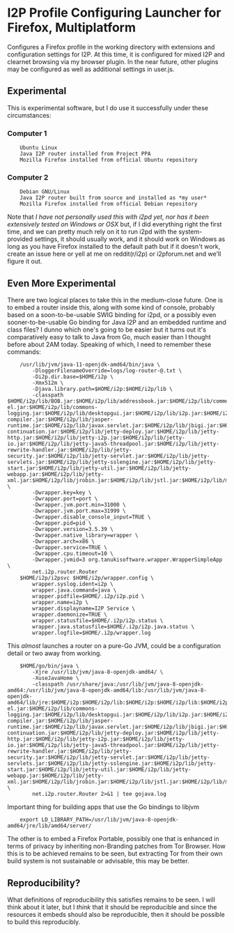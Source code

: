 I2P Profile Configuring Launcher for Firefox, Multiplatform
===========================================================

Configures a Firefox profile in the working directory with extensions and 
configuration settings for I2P. At this time, it is configured for mixed I2P
and clearnet browsing via my browser plugin. In the near future, other plugins
may be configured as well as additional settings in user.js.

Experimental
------------

This is experimental software, but I do use it successfully under these
circumstances:

### Computer 1

        Ubuntu Linux
        Java I2P router installed from Project PPA
        Mozilla Firefox installed from official Ubuntu repository

### Computer 2

        Debian GNU/Linux
        Java I2P router built from source and installed as *my user*
        Mozilla Firefox installed from official Debian repository

Note that *I have not personally used this with i2pd yet, nor has it been*
*extensively tested on Windows or OSX* but, if I did everything right the first
time, and we can pretty much rely on it to run i2pd with the system-provided
settings, it should usually work, and it should work on Windows as long as you
have Firefox installed to the default path but if it doesn't work, create an
issue here or yell at me on reddit(r/i2p) or i2pforum.net and we'll figure it
out.

Even More Experimental
----------------------

There are two logical places to take this in the medium-close future. One is to
embed a router inside this, along with some kind of console, probably based on a
soon-to-be-usable SWIG binding for i2pd, or a possibly even sooner-to-be-usable
Go binding for Java I2P and an embedded runtime and class files? I dunno which
one's going to be easier but it turns out it's comparatively easy to talk to
Java from Go, much easier than I thought before about 2AM today. Speaking of
which, I need to remember these commands:

        /usr/lib/jvm/java-11-openjdk-amd64/bin/java \
            -DloggerFilenameOverride=logs/log-router-@.txt \
            -Di2p.dir.base=$HOME/i2p \
            -Xmx512m \
            -Djava.library.path=$HOME/i2p:$HOME/i2p/lib \
            -classpath $HOME/i2p/lib/BOB.jar:$HOME/i2p/lib/addressbook.jar:$HOME/i2p/lib/commons-el.jar:$HOME/i2p/lib/commons-logging.jar:$HOME/i2p/lib/desktopgui.jar:$HOME/i2p/lib/i2p.jar:$HOME/i2p/lib/i2psnark.jar:$HOME/i2p/lib/i2ptunnel.jar:$HOME/i2p/lib/jasper-compiler.jar:$HOME/i2p/lib/jasper-runtime.jar:$HOME/i2p/lib/javax.servlet.jar:$HOME/i2p/lib/jbigi.jar:$HOME/i2p/lib/jetty-continuation.jar:$HOME/i2p/lib/jetty-deploy.jar:$HOME/i2p/lib/jetty-http.jar:$HOME/i2p/lib/jetty-i2p.jar:$HOME/i2p/lib/jetty-io.jar:$HOME/i2p/lib/jetty-java5-threadpool.jar:$HOME/i2p/lib/jetty-rewrite-handler.jar:$HOME/i2p/lib/jetty-security.jar:$HOME/i2p/lib/jetty-servlet.jar:$HOME/i2p/lib/jetty-servlets.jar:$HOME/i2p/lib/jetty-sslengine.jar:$HOME/i2p/lib/jetty-start.jar:$HOME/i2p/lib/jetty-util.jar:$HOME/i2p/lib/jetty-webapp.jar:$HOME/i2p/lib/jetty-xml.jar:$HOME/i2p/lib/jrobin.jar:$HOME/i2p/lib/jstl.jar:$HOME/i2p/lib/mstreaming.jar:$HOME/i2p/lib/org.mortbay.jetty.jar:$HOME/i2p/lib/org.mortbay.jmx.jar:$HOME/i2p/lib/router.jar:$HOME/i2p/lib/routerconsole.jar:$HOME/i2p/lib/sam.jar:$HOME/i2p/lib/standard.jar:$HOME/i2p/lib/streaming.jar:$HOME/i2p/lib/systray.jar:$HOME/i2p/lib/wrapper.jar \
            -Dwrapper.key=key \
            -Dwrapper.port=port \
            -Dwrapper.jvm.port.min=31000 \
            -Dwrapper.jvm.port.max=31999 \
            -Dwrapper.disable_console_input=TRUE \
            -Dwrapper.pid=pid \
            -Dwrapper.version=3.5.39 \
            -Dwrapper.native_library=wrapper \
            -Dwrapper.arch=x86 \
            -Dwrapper.service=TRUE \
            -Dwrapper.cpu.timeout=10 \
            -Dwrapper.jvmid=3 org.tanukisoftware.wrapper.WrapperSimpleApp \
            net.i2p.router.Router
        $HOME/i2p/i2psvc $HOME/i2p/wrapper.config \
            wrapper.syslog.ident=i2p \
            wrapper.java.command=java \
            wrapper.pidfile=$HOME/.i2p/i2p.pid \
            wrapper.name=i2p \
            wrapper.displayname=I2P Service \
            wrapper.daemonize=TRUE \
            wrapper.statusfile=$HOME/.i2p/i2p.status \
            wrapper.java.statusfile=$HOME/.i2p/i2p.java.status \
            wrapper.logfile=$HOME/.i2p/wrapper.log


This *almost* launches a router on a pure-Go JVM, could be a configuration
detail or two away from working.

        $HOME/go/bin/java \
            -Xjre /usr/lib/jvm/java-8-openjdk-amd64/ \
            -XuseJavaHome \
            -classpath /usr/share/java:/usr/lib/jvm/java-8-openjdk-amd64:/usr/lib/jvm/java-8-openjdk-amd64/lib:/usr/lib/jvm/java-8-openjdk-amd64/lib/jre:$HOME/i2p:$HOME/i2p/lib:$HOME/i2p:$HOME/i2p/lib:$HOME/i2p/lib/BOB.jar:$HOME/i2p/lib/addressbook.jar:$HOME/i2p/lib/commons-el.jar:$HOME/i2p/lib/commons-logging.jar:$HOME/i2p/lib/desktopgui.jar:$HOME/i2p/lib/i2p.jar:$HOME/i2p/lib/i2psnark.jar:$HOME/i2p/lib/i2ptunnel.jar:$HOME/i2p/lib/jasper-compiler.jar:$HOME/i2p/lib/jasper-runtime.jar:$HOME/i2p/lib/javax.servlet.jar:$HOME/i2p/lib/jbigi.jar:$HOME/i2p/lib/jetty-continuation.jar:$HOME/i2p/lib/jetty-deploy.jar:$HOME/i2p/lib/jetty-http.jar:$HOME/i2p/lib/jetty-i2p.jar:$HOME/i2p/lib/jetty-io.jar:$HOME/i2p/lib/jetty-java5-threadpool.jar:$HOME/i2p/lib/jetty-rewrite-handler.jar:$HOME/i2p/lib/jetty-security.jar:$HOME/i2p/lib/jetty-servlet.jar:$HOME/i2p/lib/jetty-servlets.jar:$HOME/i2p/lib/jetty-sslengine.jar:$HOME/i2p/lib/jetty-start.jar:$HOME/i2p/lib/jetty-util.jar:$HOME/i2p/lib/jetty-webapp.jar:$HOME/i2p/lib/jetty-xml.jar:$HOME/i2p/lib/jrobin.jar:$HOME/i2p/lib/jstl.jar:$HOME/i2p/lib/mstreaming.jar:$HOME/i2p/lib/org.mortbay.jetty.jar:$HOME/i2p/lib/org.mortbay.jmx.jar:$HOME/i2p/lib/router.jar:$HOME/i2p/lib/routerconsole.jar:$HOME/i2p/lib/sam.jar:$HOME/i2p/lib/standard.jar:$HOME/i2p/lib/streaming.jar:$HOME/i2p/lib/systray.jar:$HOME/i2p/lib/wrapper.jar \
            net.i2p.router.Router 2>&1 | tee gojava.log

Important thing for building apps that use the Go bindings to libjvm

        export LD_LIBRARY_PATH=/usr/lib/jvm/java-8-openjdk-amd64/jre/lib/amd64/server/


The other is to embed a Firefox Portable, possibly one that is enhanced in terms
of privacy by inheriting non-Branding patches from Tor Browser. How this is to
be achieved remains to be seen, but extracting Tor from their own build system
is not sustainable or advisable, this may be better.

Reproducibility?
----------------

What definitions of reproducibility this satisfies remains to be seen. I will
think about it later, but I *think* that it should be reproducible and since
the resources it embeds should also be reproducible, then it should be possible
to build this reproducibly.

